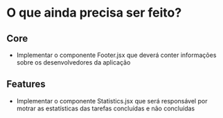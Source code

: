 # O que ainda precisa ser feito?

## Core

- Implementar o componente Footer.jsx que deverá conter informações sobre os desenvolvedores da aplicação

## Features

- Implementar o componente Statistics.jsx que será responsável por motrar as estatísticas das tarefas concluídas e não concluídas

